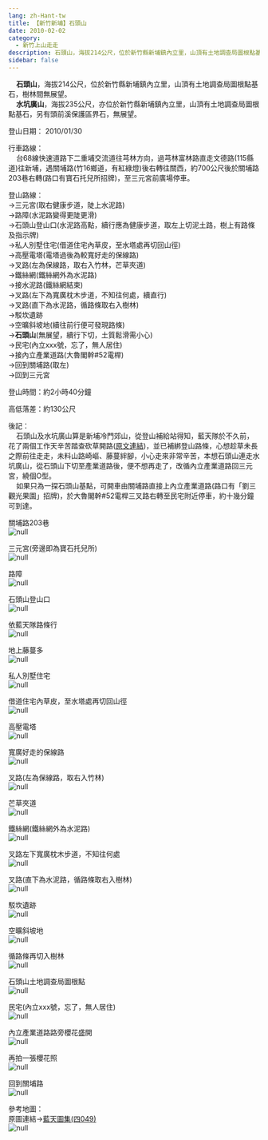 ```yaml
---
lang: zh-Hant-tw
title: 【新竹新埔】石頭山
date: 2010-02-02
category: 
  - 新竹上山走走
description: 石頭山，海拔214公尺，位於新竹縣新埔鎮內立里，山頂有土地調查局圖根點基石，樹林間無展望。 水坑廣山，海拔235公尺，亦位於新竹縣新埔鎮內立里，山頂有土地調查局圖根點基石，另有頭前溪保護區界石，無展望。
sidebar: false
---
```


    **石頭山**，海拔214公尺，位於新竹縣新埔鎮內立里，山頂有土地調查局圖根點基石，樹林間無展望。  
    **水坑廣山**，海拔235公尺，亦位於新竹縣新埔鎮內立里，山頂有土地調查局圖根點基石，另有頭前溪保護區界石，無展望。

登山日期： 2010/01/30

行車路線：  
    台68線快速道路下二重埔交流道往芎林方向，過芎林富林路直走文德路(115縣道)往新埔，遇關埔路(竹16鄉道，有紅綠燈)後右轉往關西，約700公尺後於關埔路203巷右轉(路口有寶石托兒所招牌)，至三元宮前廣場停車。

登山路線：  
→三元宮(取右健康步道，陡上水泥路)  
→路障(水泥路變得更陡更滑)  
→石頭山登山口(水泥路高點，續行應為健康步道，取左上切泥土路，樹上有路條及指示牌)  
→私人別墅住宅(借道住宅內草皮，至水塔處再切回山徑)  
→高壓電塔(電塔過後為較寬好走的保線路)  
→叉路(左為保線路，取右入竹林，芒草夾道)  
→鐵絲網(鐵絲網外為水泥路)  
→接水泥路(鐵絲網結束)  
→叉路(左下為寬廣枕木步道，不知往何處，續直行)  
→叉路(直下為水泥路，循路條取右入樹林)  
→駁坎遺跡  
→空曠斜坡地(續往前行便可發現路條)  
→**石頭山**(無展望，續行下切，土質鬆滑需小心)  
→民宅(內立xxx號，忘了，無人居住)  
→接內立產業道路(大魯閣幹#52電桿)  
→回到關埔路(取左)  
→回到三元宮

登山時間：約2小時40分鐘

高低落差：約130公尺

後記：  
    石頭山及水坑廣山算是新埔冷門郊山，從登山補給站得知，藍天隊於不久前，花了兩個工作天辛苦踏查砍草開路([原文連結](http://www.keepon.com.tw/ActiveSite/Article/One.asp?ArticleID=30948))，並已補綁登山路條，心想趁草未長之際前往走走，未料山路崎嶇、藤蔓絆腳，小心走來非常辛苦，本想石頭山連走水坑廣山，從石頭山下切至產業道路後，便不想再走了，改循內立產業道路回三元宮，繞個O型。  
    如果只為一探石頭山基點，可開車由關埔路直接上內立產業道路(路口有「劉三觀光果園」招牌)，於大魯閣幹#52電桿三叉路右轉至民宅附近停車，約十幾分鐘可到達。

關埔路203巷  
![null](image/144779711_l.jpg)

三元宮(旁邊即為寶石托兒所)  
![null](image/144779715_l.jpg)

路障  
![null](image/144779725_l.jpg)

石頭山登山口  
![null](image/144779756_l.jpg)

依藍天隊路條行  
![null](image/144779770_l.jpg)

地上藤蔓多  
![null](image/144779782_l.jpg)

私人別墅住宅  
![null](image/144779832_l.jpg)

借道住宅內草皮，至水塔處再切回山徑  
![null](image/144779838_l.jpg)

高壓電塔  
![null](image/144779873_l.jpg)

寬廣好走的保線路  
![null](image/144779882_l.jpg)

叉路(左為保線路，取右入竹林)  
![null](image/144779888_l.jpg)

芒草夾道  
![null](image/144779897_l.jpg)

鐵絲網(鐵絲網外為水泥路)  
![null](image/144779960_l.jpg)

叉路左下寬廣枕木步道，不知往何處  
![null](image/144779967_l.jpg)

叉路(直下為水泥路，循路條取右入樹林)  
![null](image/144779975_l.jpg)

駁坎遺跡  
![null](image/144779983_l.jpg)

空曠斜坡地  
![null](image/144780083_l.jpg)

循路條再切入樹林  
![null](image/144780148_l.jpg)

石頭山土地調查局圖根點  
![null](image/144780153_l.jpg)

民宅(內立xxx號，忘了，無人居住)  
![null](image/144780157_l.jpg)

內立產業道路路旁櫻花盛開  
![null](image/144780165_l.jpg)

再拍一張櫻花照  
![null](image/144780252_l.jpg)

回到關埔路  
![null](image/144779704_l.jpg)

參考地圖：  
原圖連結→[藍天圖集(四049)](http://www.keepon.com.tw/ActiveSite/Article/One.asp?ArticleID=6516)  
![null](image/144780312_l.jpg)